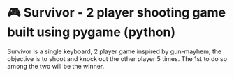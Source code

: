 # 🎮 Survivor -  2 player shooting game built using pygame (python) 

Survivor is a single keyboard, 2 player game inspired by gun-mayhem,
the objective is to shoot and knock out the other player 5 times.
The 1st to do so among the two will be the winner.

